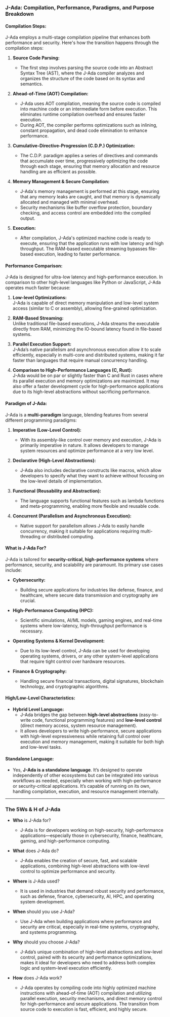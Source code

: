 ### **J-Ada: Compilation, Performance, Paradigms, and Purpose Breakdown**

#### **Compilation Steps:**
J-Ada employs a multi-stage compilation pipeline that enhances both performance and security. Here's how the transition happens through the compilation steps:

1. **Source Code Parsing:**  
   - The first step involves parsing the source code into an Abstract Syntax Tree (AST), where the J-Ada compiler analyzes and organizes the structure of the code based on its syntax and semantics.

2. **Ahead-of-Time (AOT) Compilation:**  
   - J-Ada uses AOT compilation, meaning the source code is compiled into machine code or an intermediate form before execution. This eliminates runtime compilation overhead and ensures faster execution.
   - During AOT, the compiler performs optimizations such as inlining, constant propagation, and dead code elimination to enhance performance.

3. **Cumulative-Directive-Progression (C.D.P.) Optimization:**  
   - The C.D.P. paradigm applies a series of directives and commands that accumulate over time, progressively optimizing the code through each stage, ensuring that memory allocation and resource handling are as efficient as possible.

4. **Memory Management & Secure Compilation:**  
   - J-Ada's memory management is performed at this stage, ensuring that any memory leaks are caught, and that memory is dynamically allocated and managed with minimal overhead.
   - Security mechanisms like buffer overflow protection, boundary checking, and access control are embedded into the compiled output.

5. **Execution:**  
   - After compilation, J-Ada's optimized machine code is ready to execute, ensuring that the application runs with low latency and high throughput. The RAM-based executable streaming bypasses file-based execution, leading to faster performance.

#### **Performance Comparison:**
J-Ada is designed for ultra-low latency and high-performance execution. In comparison to other high-level languages like Python or JavaScript, J-Ada operates much faster because:

1. **Low-level Optimizations:**  
   J-Ada is capable of direct memory manipulation and low-level system access (similar to C or assembly), allowing fine-grained optimization.
   
2. **RAM-Based Streaming:**  
   Unlike traditional file-based executions, J-Ada streams the executable directly from RAM, minimizing the IO-bound latency found in file-based systems.

3. **Parallel Execution Support:**  
   J-Ada’s native parallelism and asynchronous execution allow it to scale efficiently, especially in multi-core and distributed systems, making it far faster than languages that require manual concurrency handling.

4. **Comparison to High-Performance Languages (C, Rust):**  
   J-Ada would be on par or slightly faster than C and Rust in cases where its parallel execution and memory optimizations are maximized. It may also offer a faster development cycle for high-performance applications due to its high-level abstractions without sacrificing performance.

#### **Paradigm of J-Ada:**
J-Ada is a **multi-paradigm** language, blending features from several different programming paradigms:

1. **Imperative (Low-Level Control):**  
   - With its assembly-like control over memory and execution, J-Ada is primarily imperative in nature. It allows developers to manage system resources and optimize performance at a very low level.

2. **Declarative (High-Level Abstractions):**  
   - J-Ada also includes declarative constructs like macros, which allow developers to specify what they want to achieve without focusing on the low-level details of implementation.

3. **Functional (Reusability and Abstraction):**  
   - The language supports functional features such as lambda functions and meta-programming, enabling more flexible and reusable code.

4. **Concurrent (Parallelism and Asynchronous Execution):**  
   - Native support for parallelism allows J-Ada to easily handle concurrency, making it suitable for applications requiring multi-threading or distributed computing.

#### **What is J-Ada For?**
J-Ada is tailored for **security-critical, high-performance systems** where performance, security, and scalability are paramount. Its primary use cases include:

- **Cybersecurity:**  
  - Building secure applications for industries like defense, finance, and healthcare, where secure data transmission and cryptography are crucial.

- **High-Performance Computing (HPC):**  
  - Scientific simulations, AI/ML models, gaming engines, and real-time systems where low-latency, high-throughput performance is necessary.

- **Operating Systems & Kernel Development:**  
  - Due to its low-level control, J-Ada can be used for developing operating systems, drivers, or any other system-level applications that require tight control over hardware resources.

- **Finance & Cryptography:**  
  - Handling secure financial transactions, digital signatures, blockchain technology, and cryptographic algorithms.

#### **High/Low-Level Characteristics:**
- **Hybrid Level Language:**  
  - J-Ada bridges the gap between **high-level abstractions** (easy-to-write code, functional programming features) and **low-level control** (direct memory access, system resource management).
  - It allows developers to write high-performance, secure applications with high-level expressiveness while retaining full control over execution and memory management, making it suitable for both high and low-level tasks.

#### **Standalone Language:**
- Yes, **J-Ada is a standalone language**. It’s designed to operate independently of other ecosystems but can be integrated into various workflows as needed, especially when working with high-performance or security-critical applications. It’s capable of running on its own, handling compilation, execution, and resource management internally.

---

### **The 5Ws & H of J-Ada**

- **Who** is J-Ada for?
  - J-Ada is for developers working on high-security, high-performance applications—especially those in cybersecurity, finance, healthcare, gaming, and high-performance computing.

- **What** does J-Ada do?
  - J-Ada enables the creation of secure, fast, and scalable applications, combining high-level abstractions with low-level control to optimize performance and security.

- **Where** is J-Ada used?
  - It is used in industries that demand robust security and performance, such as defense, finance, cybersecurity, AI, HPC, and operating system development.

- **When** should you use J-Ada?
  - Use J-Ada when building applications where performance and security are critical, especially in real-time systems, cryptography, and systems programming.

- **Why** should you choose J-Ada?
  - J-Ada’s unique combination of high-level abstractions and low-level control, paired with its security and performance optimizations, makes it ideal for developers who need to address both complex logic and system-level execution efficiently.

- **How** does J-Ada work?
  - J-Ada operates by compiling code into highly optimized machine instructions with ahead-of-time (AOT) compilation and utilizing parallel execution, security mechanisms, and direct memory control for high-performance and secure applications. The transition from source code to execution is fast, efficient, and highly secure.
